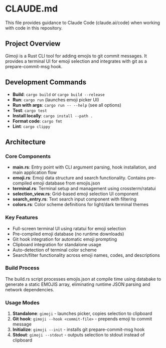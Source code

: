# CLAUDE.md

This file provides guidance to Claude Code (claude.ai/code) when working with code in this
repository.

## Project Overview

Gimoji is a Rust CLI tool for adding emojis to git commit messages. It provides a terminal UI for
emoji selection and integrates with git as a prepare-commit-msg hook.

## Development Commands

- **Build**: `cargo build` or `cargo build --release`
- **Run**: `cargo run` (launches emoji picker UI)
- **Run with args**: `cargo run -- --help` (see all options)
- **Test**: `cargo test`
- **Install locally**: `cargo install --path .`
- **Format code**: `cargo fmt`
- **Lint**: `cargo clippy`

## Architecture

### Core Components

- **main.rs**: Entry point with CLI argument parsing, hook installation, and main application flow
- **emoji.rs**: Emoji data structure and search functionality. Contains pre-compiled emoji database
  from emojis.json
- **terminal.rs**: Terminal setup and management using crossterm/ratatui
- **selection_view.rs**: Grid-based emoji selection UI component
- **search_entry.rs**: Text search input component with filtering
- **colors.rs**: Color scheme definitions for light/dark terminal themes

### Key Features

- Full-screen terminal UI using ratatui for emoji selection
- Pre-compiled emoji database (no runtime downloads)
- Git hook integration for automatic emoji prompting
- Clipboard integration for standalone usage
- Auto-detection of terminal color scheme
- Search/filter functionality across emoji names, codes, and descriptions

### Build Process

The build.rs script processes emojis.json at compile time using databake to generate a static EMOJIS
array, eliminating runtime JSON parsing and network dependencies.

### Usage Modes

1. **Standalone**: `gimoji` - launches picker, copies selection to clipboard
2. **Git hook**: `gimoji --hook <commit-file>` - prepends emoji to commit message
3. **Initialize**: `gimoji --init` - installs git prepare-commit-msg hook
4. **Stdout**: `gimoji --stdout` - outputs selection to stdout instead of clipboard
